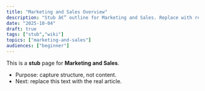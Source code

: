 ```yaml
---
title: "Marketing and Sales Overview"
description: "Stub â€” outline for Marketing and Sales. Replace with real content."
date: "2025-10-04"
draft: true
tags: ["stub","wiki"]
topics: ["marketing-and-sales"]
audiences: ["beginner"]
---
```

This is a **stub** page for **Marketing and Sales**. 

- Purpose: capture structure, not content.
- Next: replace this text with the real article.

